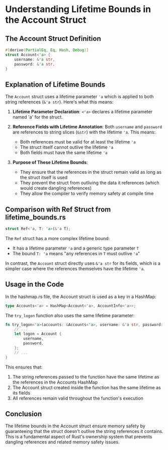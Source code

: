 # Understanding Lifetime Bounds in the Account Struct

## The Account Struct Definition

```rust
#[derive(PartialEq, Eq, Hash, Debug)]
struct Account<'a> {
    username: &'a str,
    password: &'a str,
}
```

## Explanation of Lifetime Bounds

The `Account` struct uses a lifetime parameter `'a` which is applied to both string references (`&'a str`). Here's what this means:

1. **Lifetime Parameter Declaration**: `<'a>` declares a lifetime parameter named 'a' for the struct.

2. **Reference Fields with Lifetime Annotation**: Both `username` and `password` are references to string slices (`&str`) with the lifetime `'a`. This means:
   - Both references must be valid for at least the lifetime `'a`
   - The struct itself cannot outlive the lifetime `'a`
   - Both fields must have the same lifetime `'a`

3. **Purpose of These Lifetime Bounds**:
   - They ensure that the references in the struct remain valid as long as the struct itself is used
   - They prevent the struct from outliving the data it references (which would create dangling references)
   - They allow the compiler to verify memory safety at compile time

## Comparison with Ref Struct from lifetime_bounds.rs

```rust
struct Ref<'a, T: 'a>(&'a T);
```

The `Ref` struct has a more complex lifetime bound:
- It has a lifetime parameter `'a` and a generic type parameter `T`
- The bound `T: 'a` means "any references in `T` must outlive `'a`"

In contrast, the `Account` struct directly uses `&'a str` for its fields, which is a simpler case where the references themselves have the lifetime `'a`.

## Usage in the Code

In the hashmap.rs file, the Account struct is used as a key in a HashMap:

```rust
type Accounts<'a> = HashMap<Account<'a>, AccountInfo<'a>>;
```

The `try_logon` function also uses the same lifetime parameter:

```rust
fn try_logon<'a>(accounts: &Accounts<'a>, username: &'a str, password: &'a str) {
    // ...
    let logon = Account {
        username,
        password,
    };
    // ...
}
```

This ensures that:
1. The string references passed to the function have the same lifetime as the references in the Accounts HashMap
2. The Account struct created inside the function has the same lifetime as its fields
3. All references remain valid throughout the function's execution

## Conclusion

The lifetime bounds in the Account struct ensure memory safety by guaranteeing that the struct doesn't outlive the string references it contains. This is a fundamental aspect of Rust's ownership system that prevents dangling references and related memory safety issues.